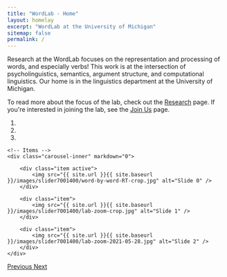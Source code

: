 ```yaml
---
title: "WordLab - Home"
layout: homelay
excerpt: "WordLab at the University of Michigan"
sitemap: false
permalink: /
---
```


Research at the WordLab focuses on the representation and processing of words, and especially verbs! This work is at the intersection of psycholinguistics, semantics, argument structure, and computational linguistics. Our home is in the linguistics department at the University of Michigan.  

To read more about the focus of the lab, check out the [Research](research) page. If you're interested in joining the lab, see the [Join Us](joinus) page. 

<div markdown="0" id="carousel" class="carousel slide" data-ride="carousel" data-interval="5000" data-pause="hover" > 
    <!-- Menu -->
    <ol class="carousel-indicators">
        <li data-target="#carousel" data-slide-to="0" class="active"></li>
        <li data-target="#carousel" data-slide-to="1"></li>
        <li data-target="#carousel" data-slide-to="2"></li>
    </ol>

    <!-- Items -->
    <div class="carousel-inner" markdown="0">

        <div class="item active">
            <img src="{{ site.url }}{{ site.baseurl }}/images/slider7001400/word-by-word-RT-crop.jpg" alt="Slide 0" />
        </div>

        <div class="item">
            <img src="{{ site.url }}{{ site.baseurl }}/images/slider7001400/lab-zoom-crop.jpg" alt="Slide 1" />
        </div>

        <div class="item">
            <img src="{{ site.url }}{{ site.baseurl }}/images/slider7001400/lab-zoom-2021-05-28.jpg" alt="Slide 2" />
        </div>
    </div>
  <a class="left carousel-control" href="#carousel" role="button" data-slide="prev">
    <span class="glyphicon glyphicon-chevron-left" aria-hidden="true"></span>
    <span class="sr-only">Previous</span>
  </a>
  <a class="right carousel-control" href="#carousel" role="button" data-slide="next">
    <span class="glyphicon glyphicon-chevron-right" aria-hidden="true"></span>
    <span class="sr-only">Next</span>
  </a>
</div>

